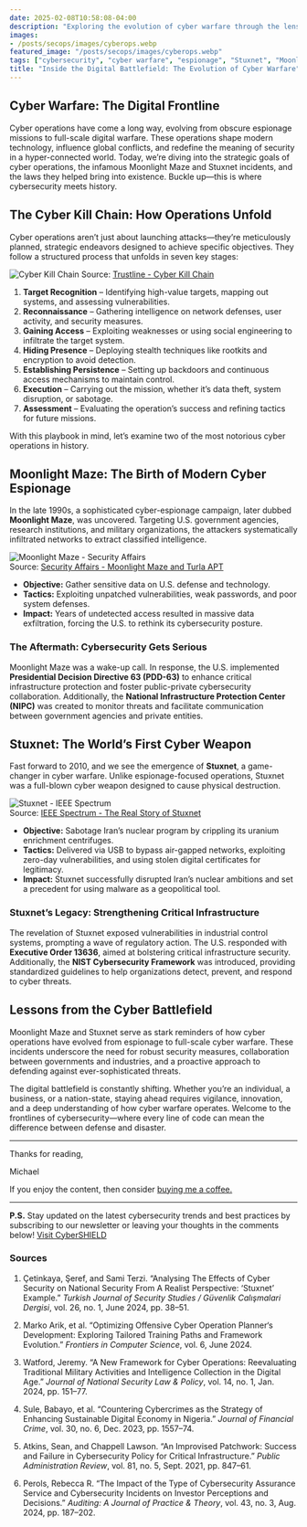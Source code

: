 ```yaml
---
date: 2025-02-08T10:58:08-04:00
description: "Exploring the evolution of cyber warfare through the lens of Moonlight Maze and Stuxnet, and the regulatory frameworks they inspired."
images:
- /posts/secops/images/cyberops.webp
featured_image: "/posts/secops/images/cyberops.webp"
tags: ["cybersecurity", "cyber warfare", "espionage", "Stuxnet", "Moonlight Maze", "risk-management", "regulations"]
title: "Inside the Digital Battlefield: The Evolution of Cyber Warfare"
---
```

## Cyber Warfare: The Digital Frontline

Cyber operations have come a long way, evolving from obscure espionage missions to full-scale digital warfare. These operations shape modern technology, influence global conflicts, and redefine the meaning of security in a hyper-connected world. Today, we’re diving into the strategic goals of cyber operations, the infamous Moonlight Maze and Stuxnet incidents, and the laws they helped bring into existence. Buckle up—this is where cybersecurity meets history.

## The Cyber Kill Chain: How Operations Unfold

Cyber operations aren’t just about launching attacks—they’re meticulously planned, strategic endeavors designed to achieve specific objectives. They follow a structured process that unfolds in seven key stages:

![Cyber Kill Chain](/posts/secops/images/cyberkillchain.png)
Source: [Trustline - Cyber Kill Chain](https://www.trustline.sa/blog/Cyber-Kill-Chain)

1. **Target Recognition** – Identifying high-value targets, mapping out systems, and assessing vulnerabilities.
2. **Reconnaissance** – Gathering intelligence on network defenses, user activity, and security measures.
3. **Gaining Access** – Exploiting weaknesses or using social engineering to infiltrate the target system.
4. **Hiding Presence** – Deploying stealth techniques like rootkits and encryption to avoid detection.
5. **Establishing Persistence** – Setting up backdoors and continuous access mechanisms to maintain control.
6. **Execution** – Carrying out the mission, whether it’s data theft, system disruption, or sabotage.
7. **Assessment** – Evaluating the operation’s success and refining tactics for future missions.

With this playbook in mind, let’s examine two of the most notorious cyber operations in history.

## Moonlight Maze: The Birth of Modern Cyber Espionage

In the late 1990s, a sophisticated cyber-espionage campaign, later dubbed **Moonlight Maze**, was uncovered. Targeting U.S. government agencies, research institutions, and military organizations, the attackers systematically infiltrated networks to extract classified intelligence.

![Moonlight Maze - Security Affairs](/posts/secops/images/Moonlight-Maze.png)  
Source: [Security Affairs - Moonlight Maze and Turla APT](https://securityaffairs.com/57679/apt/moonlight-maze-turla-apt.html)

- **Objective:** Gather sensitive data on U.S. defense and technology.
- **Tactics:** Exploiting unpatched vulnerabilities, weak passwords, and poor system defenses.
- **Impact:** Years of undetected access resulted in massive data exfiltration, forcing the U.S. to rethink its cybersecurity posture.

### The Aftermath: Cybersecurity Gets Serious

Moonlight Maze was a wake-up call. In response, the U.S. implemented **Presidential Decision Directive 63 (PDD-63)** to enhance critical infrastructure protection and foster public-private cybersecurity collaboration. Additionally, the **National Infrastructure Protection Center (NIPC)** was created to monitor threats and facilitate communication between government agencies and private entities.

## Stuxnet: The World’s First Cyber Weapon

Fast forward to 2010, and we see the emergence of **Stuxnet**, a game-changer in cyber warfare. Unlike espionage-focused operations, Stuxnet was a full-blown cyber weapon designed to cause physical destruction.

![Stuxnet - IEEE Spectrum](/posts/secops/images/stuxnet.png)  
Source: [IEEE Spectrum - The Real Story of Stuxnet](https://spectrum.ieee.org/the-real-story-of-stuxnet)

- **Objective:** Sabotage Iran’s nuclear program by crippling its uranium enrichment centrifuges.
- **Tactics:** Delivered via USB to bypass air-gapped networks, exploiting zero-day vulnerabilities, and using stolen digital certificates for legitimacy.
- **Impact:** Stuxnet successfully disrupted Iran’s nuclear ambitions and set a precedent for using malware as a geopolitical tool.

### Stuxnet’s Legacy: Strengthening Critical Infrastructure

The revelation of Stuxnet exposed vulnerabilities in industrial control systems, prompting a wave of regulatory action. The U.S. responded with **Executive Order 13636**, aimed at bolstering critical infrastructure security. Additionally, the **NIST Cybersecurity Framework** was introduced, providing standardized guidelines to help organizations detect, prevent, and respond to cyber threats.

## Lessons from the Cyber Battlefield

Moonlight Maze and Stuxnet serve as stark reminders of how cyber operations have evolved from espionage to full-scale cyber warfare. These incidents underscore the need for robust security measures, collaboration between governments and industries, and a proactive approach to defending against ever-sophisticated threats.

The digital battlefield is constantly shifting. Whether you’re an individual, a business, or a nation-state, staying ahead requires vigilance, innovation, and a deep understanding of how cyber warfare operates. Welcome to the frontlines of cybersecurity—where every line of code can mean the difference between defense and disaster.

---

Thanks for reading,

Michael

If you enjoy the content, then consider [buying me a coffee.](https://store.cybersecurityos.net/coffee)

---

**P.S.** Stay updated on the latest cybersecurity trends and best practices by subscribing to our newsletter or leaving your thoughts in the comments below! [Visit CyberSHIELD](https://cybershieldacademy.net)

### Sources

1. Çetinkaya, Şeref, and Sami Terzi. “Analysing The Effects of Cyber Security on National Security From A Realist Perspective: ‘Stuxnet’ Example.” *Turkish Journal of Security Studies / Güvenlik Calışmalari Dergisi*, vol. 26, no. 1, June 2024, pp. 38–51.

2. Marko Arik, et al. “Optimizing Offensive Cyber Operation Planner‘s Development: Exploring Tailored Training Paths and Framework Evolution.” *Frontiers in Computer Science*, vol. 6, June 2024.

3. Watford, Jeremy. “A New Framework for Cyber Operations: Reevaluating Traditional Military Activities and Intelligence Collection in the Digital Age.” *Journal of National Security Law & Policy*, vol. 14, no. 1, Jan. 2024, pp. 151–77.

4. Sule, Babayo, et al. “Countering Cybercrimes as the Strategy of Enhancing Sustainable Digital Economy in Nigeria.” *Journal of Financial Crime*, vol. 30, no. 6, Dec. 2023, pp. 1557–74.

5. Atkins, Sean, and Chappell Lawson. “An Improvised Patchwork: Success and Failure in Cybersecurity Policy for Critical Infrastructure.” *Public Administration Review*, vol. 81, no. 5, Sept. 2021, pp. 847–61.

6. Perols, Rebecca R. “The Impact of the Type of Cybersecurity Assurance Service and Cybersecurity Incidents on Investor Perceptions and Decisions.” *Auditing: A Journal of Practice & Theory*, vol. 43, no. 3, Aug. 2024, pp. 187–202.
